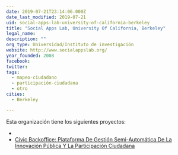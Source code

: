 ```yaml
---
date: 2019-07-21T23:14:06.000Z
date_last_modified: 2019-07-21
uid: social-apps-lab-university-of-california-berkeley
title: "Social Apps Lab, University Of California, Berkeley"
legal_name: 
description: ""
org_type: Universidad/Instituto de investigación
website: http://www.socialappslab.org/
year_founded: 2008
facebook: 
twitter: 
tags:
  - mapeo-ciudadano
  - participación-ciudadana
  - otro
cities: 
  - Berkeley

---
```


Esta organización tiene los siguientes proyectos:

- [](/i/civic-backoffice-plataforma-de-gestion-semi-automatica-de-la-innovacion-publica-y-la-participacion-ciudadana.html)
- [Civic Backoffice: Plataforma De Gestión Semi-Automática De La Innovación Pública Y La Participación Ciudadana](/i/civic-backoffice-plataforma-de-gestion-semi-automatica-de-la-innovacion-publica-y-la-participacion-ciudadana.html)
